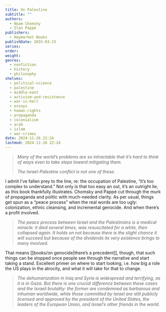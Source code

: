 ```yaml
---
title: On Palestine
subtitle: ""
authors:
  - Noam Chomsky
  - Ilan Pappé
publishers:
  - Haymarket Books
publishDate: 2015-03-23
series: 
order: 
weight: 
genres:
  - nonfiction
  - history
  - philosophy
shelves:
  - political-science
  - palestine
  - middle-east
  - activism-and-resistence
  - war-is-hell
  - essays
  - human-rights
  - propaganda
  - colonialism
  - arab
  - islam
  - war-crimes
date: 2024-11-26 22:24
lastmod: 2024-11-26 22:24
---
```

> _Many of the world’s problems are so intractable that it’s hard to think of ways even to take steps toward mitigating them._
> 
> _The Israel-Palestine conflict is not one of these._

I admit I’ve fallen prey to the line, re: the occupation of Palestine, “it’s too complex to understand.” Not only is that too easy an out, it’s an outright lie, as this book thankfully illustrates. Chomsky and Pappé cut through the murk of propaganda and politic with much-needed clarity. As per usual, things get spun as a “peace process” when the real words are too ugly: colonization, ethnic cleansing, and incremental genocide. And when there’s a profit involved.

> _The peace process between Israel and the Palestinians is a medical miracle: it died several times, was resuscitated for a while, then collapsed again. It holds on not because there is the slight chance it will succeed but because of the dividends its very existence brings to many involved._

That means [[books/on genocide|there’s a precedent]], though, that such things can be stopped once people see through the narrative and start taking a stand. Excellent primer on where to start looking, i.e. how big a role the US plays in the atrocity, and what it will take for that to change.

> _The dehumanization in Iraq and Syria is widespread and terrifying, as it is in Gaza. But there is one crucial difference between these cases and the Israeli brutality: the former are condemned as barbarous and inhuman worldwide, while those committed by Israel are still publicly licensed and approved by the president of the United States, the leaders of the European Union, and Israel’s other friends in the world._